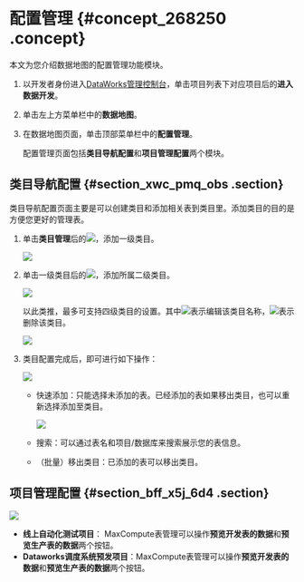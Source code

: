 # 配置管理 {#concept_268250 .concept}

本文为您介绍数据地图的配置管理功能模块。

1.  以开发者身份进入[DataWorks管理控制台](https://workbench.data.aliyun.com/console)，单击项目列表下对应项目后的**进入数据开发**。
2.  单击左上方菜单栏中的**数据地图**。
3.  在数据地图页面，单击顶部菜单栏中的**配置管理**。

    配置管理页面包括**类目导航配置**和**项目管理配置**两个模块。


## 类目导航配置 {#section_xwc_pmq_obs .section}

类目导航配置页面主要是可以创建类目和添加相关表到类目里。添加类目的目的是方便您更好的管理表。

1.  单击**类目管理**后的![](http://static-aliyun-doc.oss-cn-hangzhou.aliyuncs.com/assets/img/16347/156221208347501_zh-CN.png)，添加一级类目。

    ![](http://static-aliyun-doc.oss-cn-hangzhou.aliyuncs.com/assets/img/16347/156221208347500_zh-CN.png)

2.  单击一级类目后的![](http://static-aliyun-doc.oss-cn-hangzhou.aliyuncs.com/assets/img/16347/156221208347501_zh-CN.png)，添加所属二级类目。

    ![](http://static-aliyun-doc.oss-cn-hangzhou.aliyuncs.com/assets/img/16347/156221208347502_zh-CN.png)

    以此类推，最多可支持四级类目的设置。其中![](http://static-aliyun-doc.oss-cn-hangzhou.aliyuncs.com/assets/img/16347/156221208347503_zh-CN.png)表示编辑该类目名称，![](http://static-aliyun-doc.oss-cn-hangzhou.aliyuncs.com/assets/img/16347/156221208447504_zh-CN.png)表示删除该类目。

    ![](http://static-aliyun-doc.oss-cn-hangzhou.aliyuncs.com/assets/img/16347/156221208447505_zh-CN.png)

3.  类目配置完成后，即可进行如下操作：

    ![](http://static-aliyun-doc.oss-cn-hangzhou.aliyuncs.com/assets/img/16347/156221208447508_zh-CN.png)

    -   快速添加：只能选择未添加的表。已经添加的表如果移出类目，也可以重新选择添加至类目。

        ![](http://static-aliyun-doc.oss-cn-hangzhou.aliyuncs.com/assets/img/16347/156221208447509_zh-CN.png)

    -   搜索：可以通过表名和项目/数据库来搜索展示您的表信息。
    -   （批量）移出类目：已添加的表可以移出类目。

## 项目管理配置 {#section_bff_x5j_6d4 .section}

![](http://static-aliyun-doc.oss-cn-hangzhou.aliyuncs.com/assets/img/221299/156221208547572_zh-CN.png)

-   **线上自动化测试项目**： MaxCompute表管理可以操作**预览开发表的数据**和**预览生产表的数据**两个按钮。
-   **Dataworks调度系统预发项目**：MaxCompute表管理可以操作**预览开发表的数据**和**预览生产表的数据**两个按钮。

